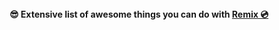 <div align="center">
	<b>😎 Extensive list of awesome things you can do with <a href="https://remix.run">Remix 💿</a></b>
</div>
<br />
